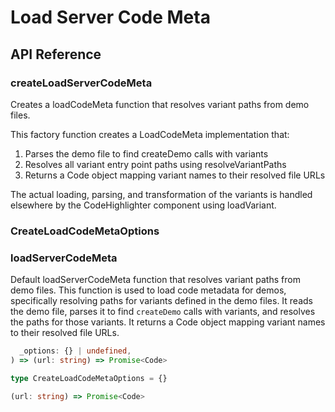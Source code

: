 # Load Server Code Meta

[//]: types.ts '<-- Autogenerated By (do not edit the following markdown directly)'

## API Reference

### createLoadServerCodeMeta

Creates a loadCodeMeta function that resolves variant paths from demo files.

This factory function creates a LoadCodeMeta implementation that:

1. Parses the demo file to find createDemo calls with variants
2. Resolves all variant entry point paths using resolveVariantPaths
3. Returns a Code object mapping variant names to their resolved file URLs

The actual loading, parsing, and transformation of the variants is handled
elsewhere by the CodeHighlighter component using loadVariant.

### CreateLoadCodeMetaOptions

### loadServerCodeMeta

Default loadServerCodeMeta function that resolves variant paths from demo files.
This function is used to load code metadata for demos, specifically resolving paths for variants defined in the demo files.
It reads the demo file, parses it to find `createDemo` calls with variants, and resolves the paths for those variants.
It returns a Code object mapping variant names to their resolved file URLs.

```typescript
  _options: {} | undefined,
) => (url: string) => Promise<Code>
```

```typescript
type CreateLoadCodeMetaOptions = {}
```

```typescript
(url: string) => Promise<Code>
```
